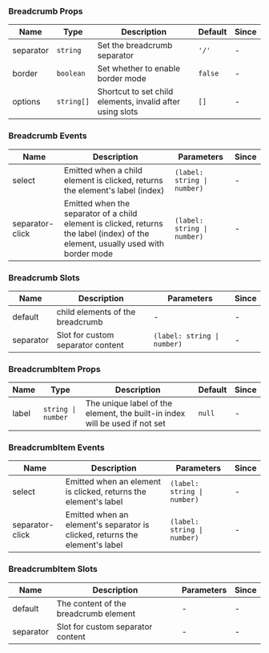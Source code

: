 ### Breadcrumb Props

| Name      | Type       | Description                                               | Default | Since |
| --------- | ---------- | --------------------------------------------------------- | ------- | ----- |
| separator | `string`   | Set the breadcrumb separator                              | `'/'`   | -     |
| border    | `boolean`  | Set whether to enable border mode                         | `false` | -     |
| options   | `string[]` | Shortcut to set child elements, invalid after using slots | `[]`    | -     |

### Breadcrumb Events

| Name            | Description                                                                                                                       | Parameters                  | Since |
| --------------- | --------------------------------------------------------------------------------------------------------------------------------- | --------------------------- | ----- |
| select          | Emitted when a child element is clicked, returns the element's label (index)                                                      | `(label: string \| number)` | -     |
| separator-click | Emitted when the separator of a child element is clicked, returns the label (index) of the element, usually used with border mode | `(label: string \| number)` | -     |

### Breadcrumb Slots

| Name      | Description                       | Parameters                  | Since |
| --------- | --------------------------------- | --------------------------- | ----- |
| default   | child elements of the breadcrumb  | -                           | -     |
| separator | Slot for custom separator content | `(label: string \| number)` | -     |

### BreadcrumbItem Props

| Name  | Type               | Description                                                                 | Default | Since |
| ----- | ------------------ | --------------------------------------------------------------------------- | ------- | ----- |
| label | `string \| number` | The unique label of the element, the built-in index will be used if not set | `null`  | -     |

### BreadcrumbItem Events

| Name            | Description                                                                 | Parameters                  | Since |
| --------------- | --------------------------------------------------------------------------- | --------------------------- | ----- |
| select          | Emitted when an element is clicked, returns the element's label             | `(label: string \| number)` | -     |
| separator-click | Emitted when an element's separator is clicked, returns the element's label | `(label: string \| number)` | -     |

### BreadcrumbItem Slots

| Name      | Description                           | Parameters | Since |
| --------- | ------------------------------------- | ---------- | ----- |
| default   | The content of the breadcrumb element | -          | -     |
| separator | Slot for custom separator content     | -          | -     |
